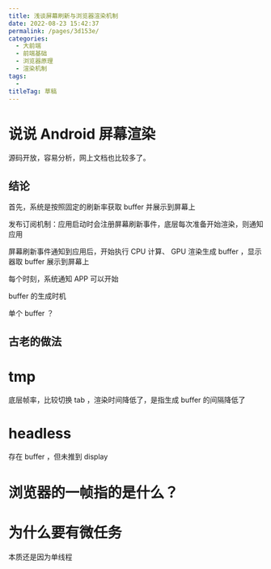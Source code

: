 ```yaml
---
title: 浅谈屏幕刷新与浏览器渲染机制
date: 2022-08-23 15:42:37
permalink: /pages/3d153e/
categories: 
  - 大前端
  - 前端基础
  - 浏览器原理
  - 渲染机制
tags: 
  - 
titleTag: 草稿
---
```


# 说说 Android 屏幕渲染

源码开放，容易分析，网上文档也比较多了。

## 结论

首先，系统是按照固定的刷新率获取 buffer 并展示到屏幕上

发布订阅机制：应用启动时会注册屏幕刷新事件，底层每次准备开始渲染，则通知应用

屏幕刷新事件通知到应用后，开始执行 CPU 计算、 GPU 渲染生成 buffer ，显示器取 buffer 展示到屏幕上

每个时刻，系统通知 APP 可以开始

buffer 的生成时机

单个 buffer ？

## 古老的做法



# tmp

底层帧率，比较切换 tab ，渲染时间降低了，是指生成 buffer 的间隔降低了

# headless

存在 buffer ，但未推到 display

# 浏览器的一帧指的是什么？

# 为什么要有微任务

本质还是因为单线程

